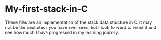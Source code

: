 # My-first-stack-in-C
These files are an implementation of the stack data structure in C. It may not be the best stack you have ever seen, but I look forward to revist it and see how much I have progressed in my learning journey.
